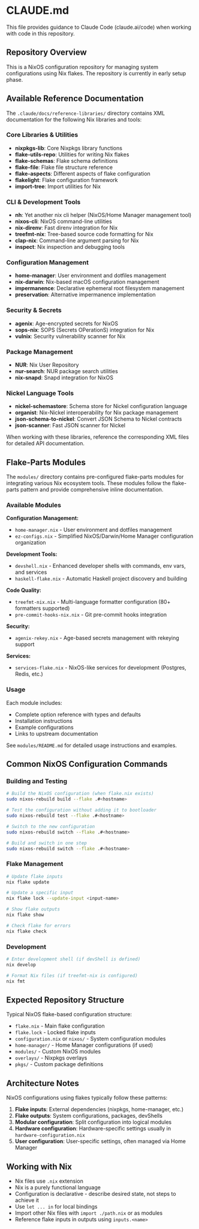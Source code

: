 # CLAUDE.md

This file provides guidance to Claude Code (claude.ai/code) when working with code in this repository.

## Repository Overview

This is a NixOS configuration repository for managing system configurations using Nix flakes. The repository is currently in early setup phase.

## Available Reference Documentation

The `.claude/docs/reference-libraries/` directory contains XML documentation for the following Nix libraries and tools:

### Core Libraries & Utilities
- **nixpkgs-lib**: Core Nixpkgs library functions
- **flake-utils-repo**: Utilities for writing Nix flakes
- **flake-schemas**: Flake schema definitions
- **flake-file**: Flake file structure reference
- **flake-aspects**: Different aspects of flake configuration
- **flakelight**: Flake configuration framework
- **import-tree**: Import utilities for Nix

### CLI & Development Tools
- **nh**: Yet another nix cli helper (NixOS/Home Manager management tool)
- **nixos-cli**: NixOS command-line utilities
- **nix-direnv**: Fast direnv integration for Nix
- **treefmt-nix**: Tree-based source code formatting for Nix
- **clap-nix**: Command-line argument parsing for Nix
- **inspect**: Nix inspection and debugging tools

### Configuration Management
- **home-manager**: User environment and dotfiles management
- **nix-darwin**: Nix-based macOS configuration management
- **impermanence**: Declarative ephemeral root filesystem management
- **preservation**: Alternative impermanence implementation

### Security & Secrets
- **agenix**: Age-encrypted secrets for NixOS
- **sops-nix**: SOPS (Secrets OPerationS) integration for Nix
- **vulnix**: Security vulnerability scanner for Nix

### Package Management
- **NUR**: Nix User Repository
- **nur-search**: NUR package search utilities
- **nix-snapd**: Snapd integration for NixOS

### Nickel Language Tools
- **nickel-schemastore**: Schema store for Nickel configuration language
- **organist**: Nix-Nickel interoperability for Nix package management
- **json-schema-to-nickel**: Convert JSON Schema to Nickel contracts
- **json-scanner**: Fast JSON scanner for Nickel

When working with these libraries, reference the corresponding XML files for detailed API documentation.

## Flake-Parts Modules

The `modules/` directory contains pre-configured flake-parts modules for integrating various Nix ecosystem tools. These modules follow the flake-parts pattern and provide comprehensive inline documentation.

### Available Modules

**Configuration Management:**
- `home-manager.nix` - User environment and dotfiles management
- `ez-configs.nix` - Simplified NixOS/Darwin/Home Manager configuration organization

**Development Tools:**
- `devshell.nix` - Enhanced developer shells with commands, env vars, and services
- `haskell-flake.nix` - Automatic Haskell project discovery and building

**Code Quality:**
- `treefmt-nix.nix` - Multi-language formatter configuration (80+ formatters supported)
- `pre-commit-hooks-nix.nix` - Git pre-commit hooks integration

**Security:**
- `agenix-rekey.nix` - Age-based secrets management with rekeying support

**Services:**
- `services-flake.nix` - NixOS-like services for development (Postgres, Redis, etc.)

### Usage

Each module includes:
- Complete option reference with types and defaults
- Installation instructions
- Example configurations
- Links to upstream documentation

See `modules/README.md` for detailed usage instructions and examples.

## Common NixOS Configuration Commands

### Building and Testing
```bash
# Build the NixOS configuration (when flake.nix exists)
sudo nixos-rebuild build --flake .#<hostname>

# Test the configuration without adding it to bootloader
sudo nixos-rebuild test --flake .#<hostname>

# Switch to the new configuration
sudo nixos-rebuild switch --flake .#<hostname>

# Build and switch in one step
sudo nixos-rebuild switch --flake .#<hostname>
```

### Flake Management
```bash
# Update flake inputs
nix flake update

# Update a specific input
nix flake lock --update-input <input-name>

# Show flake outputs
nix flake show

# Check flake for errors
nix flake check
```

### Development
```bash
# Enter development shell (if devShell is defined)
nix develop

# Format Nix files (if treefmt-nix is configured)
nix fmt
```

## Expected Repository Structure

Typical NixOS flake-based configuration structure:
- `flake.nix` - Main flake configuration
- `flake.lock` - Locked flake inputs
- `configuration.nix` or `nixos/` - System configuration modules
- `home-manager/` - Home Manager configurations (if used)
- `modules/` - Custom NixOS modules
- `overlays/` - Nixpkgs overlays
- `pkgs/` - Custom package definitions

## Architecture Notes

NixOS configurations using flakes typically follow these patterns:

1. **Flake inputs**: External dependencies (nixpkgs, home-manager, etc.)
2. **Flake outputs**: System configurations, packages, devShells
3. **Modular configuration**: Split configuration into logical modules
4. **Hardware configuration**: Hardware-specific settings usually in `hardware-configuration.nix`
5. **User configuration**: User-specific settings, often managed via Home Manager

## Working with Nix

- Nix files use `.nix` extension
- Nix is a purely functional language
- Configuration is declarative - describe desired state, not steps to achieve it
- Use `let ... in` for local bindings
- Import other Nix files with `import ./path.nix` or as modules
- Reference flake inputs in outputs using `inputs.<name>`
